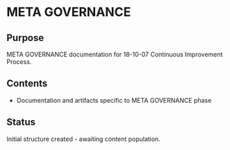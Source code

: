 # META GOVERNANCE

## Purpose
META GOVERNANCE documentation for 18-10-07 Continuous Improvement Process.

## Contents
- Documentation and artifacts specific to META GOVERNANCE phase

## Status
Initial structure created - awaiting content population.
